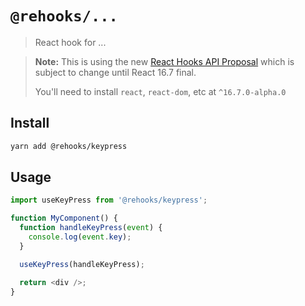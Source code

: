# `@rehooks/...`

> React hook for ...

> **Note:** This is using the new [React Hooks API Proposal](https://reactjs.org/docs/hooks-intro.html)
> which is subject to change until React 16.7 final.
>
> You'll need to install `react`, `react-dom`, etc at `^16.7.0-alpha.0`

## Install

```sh
yarn add @rehooks/keypress
```

## Usage

```js
import useKeyPress from '@rehooks/keypress';

function MyComponent() {
  function handleKeyPress(event) {
    console.log(event.key);
  }

  useKeyPress(handleKeyPress);

  return <div />;
}
```
